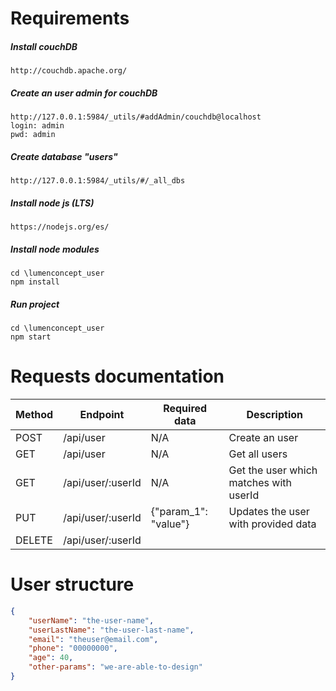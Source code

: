 # Requirements
##### Install couchDB
    http://couchdb.apache.org/

##### Create an user admin for couchDB
    http://127.0.0.1:5984/_utils/#addAdmin/couchdb@localhost
    login: admin
    pwd: admin

##### Create database "users"
    http://127.0.0.1:5984/_utils/#/_all_dbs

##### Install node js (LTS)
    https://nodejs.org/es/

##### Install node modules
    cd \lumenconcept_user
    npm install

##### Run project
    cd \lumenconcept_user
    npm start

# Requests documentation
| Method | Endpoint | Required data | Description |
| ------ | ------ | ------- |  ------- |
| POST | /api/user | N/A | Create an user |
| GET | /api/user | N/A | Get all users |
| GET | /api/user/:userId | N/A | Get the user which matches with userId |
| PUT | /api/user/:userId | {"param_1": "value"}| Updates the user with provided data|
| DELETE | /api/user/:userId |

# User structure
```json
{
    "userName": "the-user-name",
    "userLastName": "the-user-last-name",
    "email": "theuser@email.com",
    "phone": "00000000",
    "age": 40,
    "other-params": "we-are-able-to-design"
}
```